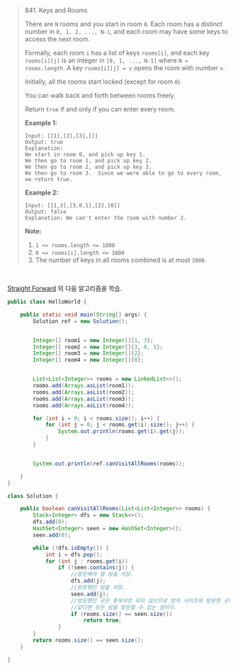 > 841. Keys and Rooms
>
> There are `N` rooms and you start in room `0`.  Each room has a distinct number in `0, 1, 2, ..., N-1`, and each room may have some keys to access the next room. 
>
> Formally, each room `i` has a list of keys `rooms[i]`, and each key `rooms[i][j]` is an integer in `[0, 1, ..., N-1]` where `N = rooms.length`.  A key `rooms[i][j] = v` opens the room with number `v`.
>
> Initially, all the rooms start locked (except for room `0`). 
>
> You can walk back and forth between rooms freely.
>
> Return `true` if and only if you can enter every room.
>
>
> **Example 1:**
>
> ```
> Input: [[1],[2],[3],[]]
> Output: true
> Explanation:  
> We start in room 0, and pick up key 1.
> We then go to room 1, and pick up key 2.
> We then go to room 2, and pick up key 3.
> We then go to room 3.  Since we were able to go to every room, we return true.
> ```
>
> **Example 2:**
>
> ```
> Input: [[1,3],[3,0,1],[2],[0]]
> Output: false
> Explanation: We can't enter the room with number 2.
> ```
>
> **Note:**
>
> 1. `1 <= rooms.length <= 1000`
> 2. `0 <= rooms[i].length <= 1000`
> 3. The number of keys in all rooms combined is at most `3000`.

<br>

[Straight Forward](https://leetcode.com/problems/keys-and-rooms/discuss/133855/Straight-Forward) 의 다음 알고리즘을 학습.

```java
public class HelloWorld {

    public static void main(String[] args) {
        Solution ref = new Solution();


        Integer[] room1 = new Integer[]{1, 3};
        Integer[] room2 = new Integer[]{3, 0, 1};
        Integer[] room3 = new Integer[]{2};
        Integer[] room4 = new Integer[]{0};


        List<List<Integer>> rooms = new LinkedList<>();
        rooms.add(Arrays.asList(room1));
        rooms.add(Arrays.asList(room2));
        rooms.add(Arrays.asList(room3));
        rooms.add(Arrays.asList(room4));

        for (int i = 0; i < rooms.size(); i++) {
            for (int j = 0; j < rooms.get(i).size(); j++) {
                System.out.println(rooms.get(i).get(j));
            }
        }


        System.out.println(ref.canVisitAllRooms(rooms));

    }
}

class Solution {

    public boolean canVisitAllRooms(List<List<Integer>> rooms) {
        Stack<Integer> dfs = new Stack<>();
        dfs.add(0);
        HashSet<Integer> seen = new HashSet<Integer>();
        seen.add(0);

        while (!dfs.isEmpty()) {
            int i = dfs.pop();
            for (int j : rooms.get(i))
                if (!seen.contains(j)) {
                    //방문해야 할 방을 저장.
                    dfs.add(j);
                    //방문했던 방을 저장.
                    seen.add(j);
                    //방문했던 곳은 중복저장 되지 않으므로 방의 사이즈와 방문한 곳의 사이즈가
                    //같다면 모든 방을 방문할 수 있는 셈이다.
                    if (rooms.size() == seen.size())
                        return true;
                }
        }
        return rooms.size() == seen.size();
    }

}
```

<br>

